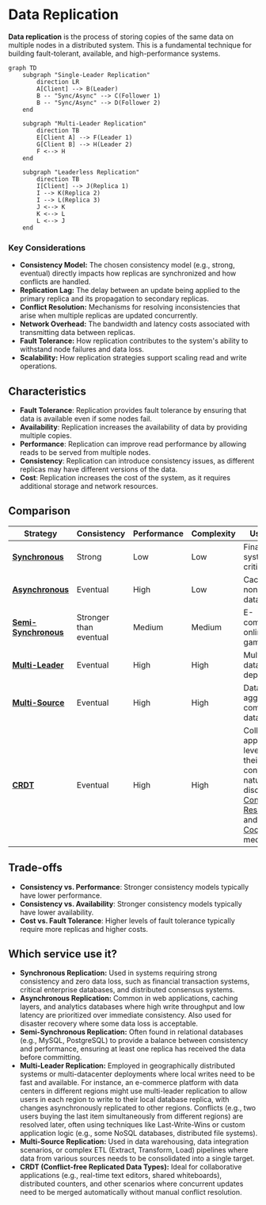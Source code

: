 # Data Replication



**Data replication** is the process of storing copies of the same data on multiple nodes in a distributed system. This is a fundamental technique for building fault-tolerant, available, and high-performance systems.

```mermaid
graph TD
    subgraph "Single-Leader Replication"
        direction LR
        A[Client] --> B(Leader)
        B -- "Sync/Async" --> C(Follower 1)
        B -- "Sync/Async" --> D(Follower 2)
    end

    subgraph "Multi-Leader Replication"
        direction TB
        E[Client A] --> F(Leader 1)
        G[Client B] --> H(Leader 2)
        F <--> H
    end

    subgraph "Leaderless Replication"
        direction TB
        I[Client] --> J(Replica 1)
        I --> K(Replica 2)
        I --> L(Replica 3)
        J <--> K
        K <--> L
        L <--> J
    end
```

### Key Considerations

-   **Consistency Model:** The chosen consistency model (e.g., strong, eventual) directly impacts how replicas are synchronized and how conflicts are handled.
-   **Replication Lag:** The delay between an update being applied to the primary replica and its propagation to secondary replicas.
-   **Conflict Resolution:** Mechanisms for resolving inconsistencies that arise when multiple replicas are updated concurrently.
-   **Network Overhead:** The bandwidth and latency costs associated with transmitting data between replicas.
-   **Fault Tolerance:** How replication contributes to the system's ability to withstand node failures and data loss.
-   **Scalability:** How replication strategies support scaling read and write operations.

## Characteristics

- **Fault Tolerance**: Replication provides fault tolerance by ensuring that data is available even if some nodes fail.
- **Availability**: Replication increases the availability of data by providing multiple copies.
- **Performance**: Replication can improve read performance by allowing reads to be served from multiple nodes.
- **Consistency**: Replication can introduce consistency issues, as different replicas may have different versions of the data.
- **Cost**: Replication increases the cost of the system, as it requires additional storage and network resources.

## Comparison

| Strategy | Consistency | Performance | Complexity | Use Case |
|---|---|---|---|---|
| **[Synchronous](./sync)** | Strong | Low | Low | Financial systems, critical data |
| **[Asynchronous](./async)** | Eventual | High | Low | Caching, non-critical data |
| **[Semi-Synchronous](./semi-sync)** | Stronger than eventual | Medium | Medium | E-commerce, online gaming |
| **[Multi-Leader](./multi-leader)** | Eventual | High | High | Multi-datacenter deployments |
| **[Multi-Source](./multi-source)** | Eventual | High | High | Data aggregation, complex data flows |
| **[CRDT](./crdt)** | Eventual | High | High | Collaborative applications, leveraging their conflict-free nature as discussed in [Conflict Resolution](../conflict-resolution/README.md) and as a [Coordination](../coordination/README.md) mechanism |

## Trade-offs

- **Consistency vs. Performance**: Stronger consistency models typically have lower performance.
- **Consistency vs. Availability**: Stronger consistency models typically have lower availability.
- **Cost vs. Fault Tolerance**: Higher levels of fault tolerance typically require more replicas and higher costs.

## Which service use it?

-   **Synchronous Replication:** Used in systems requiring strong consistency and zero data loss, such as financial transaction systems, critical enterprise databases, and distributed consensus systems.
-   **Asynchronous Replication:** Common in web applications, caching layers, and analytics databases where high write throughput and low latency are prioritized over immediate consistency. Also used for disaster recovery where some data loss is acceptable.
-   **Semi-Synchronous Replication:** Often found in relational databases (e.g., MySQL, PostgreSQL) to provide a balance between consistency and performance, ensuring at least one replica has received the data before committing.
-   **Multi-Leader Replication:** Employed in geographically distributed systems or multi-datacenter deployments where local writes need to be fast and available. For instance, an e-commerce platform with data centers in different regions might use multi-leader replication to allow users in each region to write to their local database replica, with changes asynchronously replicated to other regions. Conflicts (e.g., two users buying the last item simultaneously from different regions) are resolved later, often using techniques like Last-Write-Wins or custom application logic (e.g., some NoSQL databases, distributed file systems).
-   **Multi-Source Replication:** Used in data warehousing, data integration scenarios, or complex ETL (Extract, Transform, Load) pipelines where data from various sources needs to be consolidated into a single target.
-   **CRDT (Conflict-free Replicated Data Types):** Ideal for collaborative applications (e.g., real-time text editors, shared whiteboards), distributed counters, and other scenarios where concurrent updates need to be merged automatically without manual conflict resolution.

